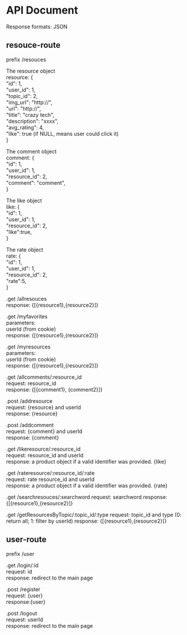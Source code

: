 # API Document  
  
Response formats: JSON  
  
## resouce-route  
prefix /resouces  
  
The resource object  
resource: {  
  "id": 1,  
  "user_id": 1,  
  "topic_id": 2,  
  "img_url": "http://",  
  "url": "http://",  
  "title": "crazy tech",  
  "description": "xxxx",  
  "avg_rating": 4,  
  "like": true (if NULL, means user could click it)  
}  
  
The comment object  
comment: {  
  "id": 1,  
  "user_id": 1,  
  "resource_id": 2,  
  "comment": "comment",  
}  
  
The like object  
like: {  
  "id": 1,  
  "user_id": 1,  
  "resource_id": 2,  
  "like":true,  
}  
  
The rate object  
rate: {  
  "id": 1,  
  "user_id": 1,  
  "resource_id": 2,  
  "rate":5,  
}  
  
.get /allresouces  
response: {[{resource1},{resource2}]}  
  
.get /myfavorites  
parameters:   
userId (from cookie)  
response: {[{resource1},{resource2}]}  
  
.get /myresources  
parameters:   
userId (from cookie)  
response: {[{resource1},{resource2}]}  
  
.get /allcomments/:resource_id  
request: resource_id  
response: {[{comment1}, {comment2}]}  
  
.post /addresource  
request: {resource} and userId  
response: {resource}  
  
.post /addcomment  
request: {comment} and userId  
response: {comment}  
  
.get /likeresource/:resource_id  
request: resource_id and userId  
response: a product object if a valid identifier was provided. {like}  
  
.get /rateresource/:resource_id/:rate  
request: rate resource_id and userId  
response: a product object if a valid identifier was provided. {rate}  

.get /searchresouces/:searchword
request: searchword
response: {[{resource1},{resource2}]} 

.get /getResourcesByTopic/:topic_id/:type
request: topic_id and type (0: return all; 1: filter by userId)
response: {[{resource1},{resource2}]}
  
## user-route  
prefix /user  
  
.get /login/:id  
request: id  
response: redirect to the main page  
  
.post /register  
request: {user}  
response:{user}  
  
.post /logout  
request: userId  
response: redirect to the main page
